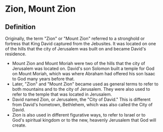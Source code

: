# Zion, Mount Zion

## Definition

Originally, the term "Zion" or "Mount Zion" referred to a stronghold or fortress that King David captured from the Jebusites. It was located on one of the hills that the city of Jerusalem was built on and became David's residence.

* Mount Zion and Mount Moriah were two of the hills that the city of Jerusalem was located on. David's son Solomon built a temple for God on Mount Moriah, which was where Abraham had offered his son Isaac to God many years before that.
* Later, "Zion" and "Mount Zion" became used as general terms to refer to both mountains and to the city of Jerusalem. They were also used to refer to the temple that was located in Jerusalem.
* David named Zion, or Jerusalem, the "City of David." This is different from David's hometown, Bethlehem, which was also called the City of David.
* Zion is also used in different figurative ways, to refer to Israel or to God's spiritual kingdom or to the new, heavenly Jerusalem that God will create.
